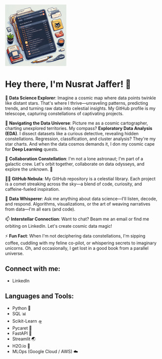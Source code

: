 <img src="https://github.com/njaffer2/images/blob/main/Designer.png" alt="Designer Image" width="200" height="200">

# Hey there, I'm Nusrat Jaffer! 👋

🔭 **Data Science Explorer**: Imagine a cosmic map where data points twinkle like distant stars. That's where I thrive—unraveling patterns, predicting trends, and turning raw data into celestial insights. My GitHub profile is my telescope, capturing constellations of captivating projects.

🌱 **Navigating the Data Universe**: Picture me as a cosmic cartographer, charting unexplored territories. My compass? **Exploratory Data Analysis (EDA)**. I dissect datasets like a curious detective, revealing hidden constellations. Regression, classification, and cluster analysis? They're my star charts. And when the data cosmos demands it, I don my cosmic cape for **Deep Learning** quests.

👯 **Collaboration Constellation**: I'm not a lone astronaut; I'm part of a galactic crew. Let's orbit together, collaborate on data odysseys, and explore the unknown. 🚀

👨‍💻 **GitHub Nebula**: My GitHub repository is a celestial library. Each project is a comet streaking across the sky—a blend of code, curiosity, and caffeine-fueled inspiration.

💬 **Data Whisperer**: Ask me anything about data science—I'll listen, decode, and respond. Algorithms, visualizations, or the art of weaving narratives from data—I'm all ears (and code).

📫 **Interstellar Connection**: Want to chat? Beam me an email or find me orbiting on LinkedIn. Let's create cosmic data magic!

⚡ **Fun Fact**: When I'm not deciphering data constellations, I'm sipping coffee, cuddling with my feline co-pilot, or whispering secrets to imaginary unicorns. Oh, and occasionally, I get lost in a good book from a parallel universe.

## Connect with me:
- LinkedIn

## Languages and Tools:
- Python 🌟
- SQL 📊
- Scikit-Learn 🛸
- Pycaret 🌌
- FastAPI 🌠
- Streamlit 🌏
- H2O.io 🌊
- MLOps (Google Cloud / AWS) ☁️
